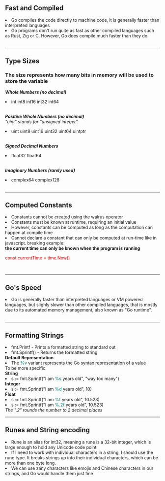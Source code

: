 ## Fast and Compiled

<li>Go compiles the code directly to machine code, it is generally faster than interpreted languages</li>
<li>Go programs don't run quite as fast as other compiled languages such as Rust, Zig or C. However, Go does compile much
faster than they do.
</li>
<br>

<hr>

## Type Sizes

<h3>The size represents how many bits in memory will be used to store the variable
</h3>

*<strong>Whole Numbers (no decimal)</strong>*
<li>int int8 int16 int32 int64</li>
<br>

*<strong>Positive Whole Numbers (no decimal)</strong>*
<br>
<em>"uint" stands for "unsigned integer".</em>
<li>uint uint8 uint16 uint32 uint64 uintptr</li>
<br>

*<strong>Signed Decimal Numbers</strong>*
<li>float32 float64</li>
<br>

*<strong>Imaginary Numbers (rarely used)</strong>*
<li>complex64 complex128</li>
<br>
<hr>

## Computed Constants
<li>Constants cannot be created using the walrus operator</li>
<li>Constants must be known at runtime, requiring an initial value</li>
<li>However, constants can be computed as long as the computation can happen at compile time</li>
<li>Cannot declare a constant that can only be computed at run-time like in javascript. breaking example:<br>
<strong>the current time can only be known when the program is running</strong><br> 
<p style="color: red">const currentTime = time.Now()</p>
</li>
<br>
<hr>

## Go's Speed
<li>Go is generally faster than interpreted languages or VM powered languages, but slighly slower than other compiled 
languages, that is mostly due to its automated memory management, also known as "Go runtime".</li>
<br>
<hr>

## Formatting Strings
<li>fmt.Printf - Prints a formatted string to standard out</li>
<li>fmt.Sprintf() - Returns the formatted string</li>
<strong>Default Representation</strong>
<li>The <span style="color: teal">%v</span> variant represents the Go syntax representation of a value</li>
To be more specific:<br>
<strong>String</strong>
<li>s := fmt.Sprintf("I am <span style="color: teal">%s</span> years old", "way too many")</li>
<strong>Integer</strong>
<li>s := fmt.Sprintf("I am <span style="color: teal">%d</span> years old", 10)</li>
<strong>Float</strong>
<li>s := fmt.Sprintf("I am <span style="color: teal">%f</span> years old", 10.523)</li>
<li>s := fmt.Sprintf("I am <span style="color: teal">%.2f</span> years old", 10.523)</li>
<em>The ".2" rounds the number to 2 decimal places</em>
<br>
<hr>

## Runes and String encoding
<li>Rune is an alias for int32, meaning a rune is a 32-bit integer, which is large enough to hold any Unicode code point</li>
<li>If I need to work with individual characters in a string, I should use the rune type. It breaks strings up
into their individual characters, which can be more than one byte long.</li>
<li>We can use zany characters like emojis and Chinese characters in our strings, and Go would handle them just fine</li>



